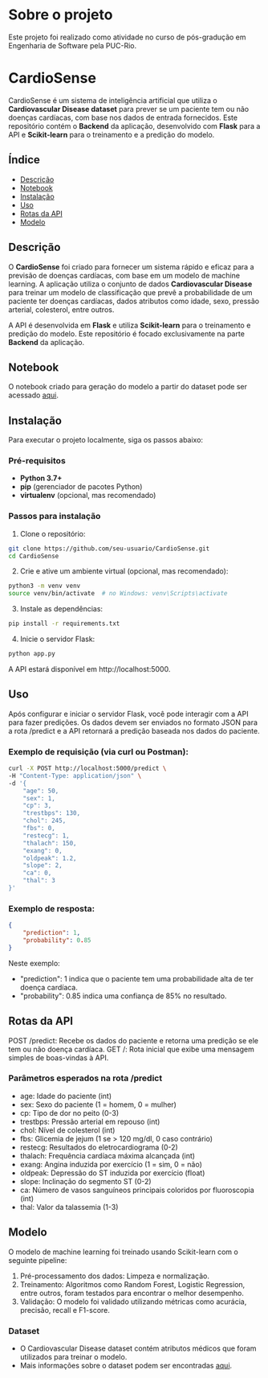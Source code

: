 # Sobre o projeto

Este projeto foi realizado como atividade no curso de pós-gradução em Engenharia de Software pela PUC-Rio.

# CardioSense

CardioSense é um sistema de inteligência artificial que utiliza o **Cardiovascular Disease dataset** para prever se um paciente tem ou não doenças cardíacas, com base nos dados de entrada fornecidos. Este repositório contém o **Backend** da aplicação, desenvolvido com **Flask** para a API e **Scikit-learn** para o treinamento e a predição do modelo.

## Índice
- [Descrição](#descrição)
- [Notebook](#notebook)
- [Instalação](#instalação)
- [Uso](#uso)
- [Rotas da API](#rotas-da-api)
- [Modelo](#modelo)

## Descrição

O **CardioSense** foi criado para fornecer um sistema rápido e eficaz para a previsão de doenças cardíacas, com base em um modelo de machine learning. A aplicação utiliza o conjunto de dados **Cardiovascular Disease** para treinar um modelo de classificação que prevê a probabilidade de um paciente ter doenças cardíacas, dados atributos como idade, sexo, pressão arterial, colesterol, entre outros.

A API é desenvolvida em **Flask** e utiliza **Scikit-learn** para o treinamento e predição do modelo. Este repositório é focado exclusivamente na parte **Backend** da aplicação.

## Notebook

O notebook criado para geração do modelo a partir do dataset pode ser acessado [aqui](https://colab.research.google.com/drive/1Z_jYo5_AQnHg83LHrEKO8DyRcOFUFQoz?usp=sharing).

## Instalação

Para executar o projeto localmente, siga os passos abaixo:

### Pré-requisitos

- **Python 3.7+**
- **pip** (gerenciador de pacotes Python)
- **virtualenv** (opcional, mas recomendado)

### Passos para instalação

1. Clone o repositório:

```bash
git clone https://github.com/seu-usuario/CardioSense.git
cd CardioSense
```

2. Crie e ative um ambiente virtual (opcional, mas recomendado):

```bash
python3 -m venv venv
source venv/bin/activate  # no Windows: venv\Scripts\activate
```

3. Instale as dependências:

```bash
pip install -r requirements.txt
```

4. Inicie o servidor Flask:

```bash
python app.py
```

A API estará disponível em http://localhost:5000.

## Uso
Após configurar e iniciar o servidor Flask, você pode interagir com a API para fazer predições. Os dados devem ser enviados no formato JSON para a rota /predict e a API retornará a predição baseada nos dados do paciente.

### Exemplo de requisição (via curl ou Postman):

```bash
curl -X POST http://localhost:5000/predict \
-H "Content-Type: application/json" \
-d '{
    "age": 50,
    "sex": 1,
    "cp": 3,
    "trestbps": 130,
    "chol": 245,
    "fbs": 0,
    "restecg": 1,
    "thalach": 150,
    "exang": 0,
    "oldpeak": 1.2,
    "slope": 2,
    "ca": 0,
    "thal": 3
}'
```

### Exemplo de resposta:

```json
{
    "prediction": 1,
    "probability": 0.85
}
```

Neste exemplo:

* "prediction": 1 indica que o paciente tem uma probabilidade alta de ter doença cardíaca.
* "probability": 0.85 indica uma confiança de 85% no resultado.

## Rotas da API

POST /predict: Recebe os dados do paciente e retorna uma predição se ele tem ou não doença cardíaca.
GET /: Rota inicial que exibe uma mensagem simples de boas-vindas à API.

### Parâmetros esperados na rota /predict

* age: Idade do paciente (int)
* sex: Sexo do paciente (1 = homem, 0 = mulher)
* cp: Tipo de dor no peito (0-3)
* trestbps: Pressão arterial em repouso (int)
* chol: Nível de colesterol (int)
* fbs: Glicemia de jejum (1 se > 120 mg/dl, 0 caso contrário)
* restecg: Resultados do eletrocardiograma (0-2)
* thalach: Frequência cardíaca máxima alcançada (int)
* exang: Angina induzida por exercício (1 = sim, 0 = não)
* oldpeak: Depressão do ST induzida por exercício (float)
* slope: Inclinação do segmento ST (0-2)
* ca: Número de vasos sanguíneos principais coloridos por fluoroscopia (int)
* thal: Valor da talassemia (1-3)

## Modelo

O modelo de machine learning foi treinado usando Scikit-learn com o seguinte pipeline:

1. Pré-processamento dos dados: Limpeza e normalização.
2. Treinamento: Algoritmos como Random Forest, Logistic Regression, entre outros, foram testados para encontrar o melhor desempenho.
3. Validação: O modelo foi validado utilizando métricas como acurácia, precisão, recall e F1-score.

### Dataset

* O Cardiovascular Disease dataset contém atributos médicos que foram utilizados para treinar o modelo.
* Mais informações sobre o dataset podem ser encontradas [aqui](https://archive.ics.uci.edu/dataset/45/heart+disease).